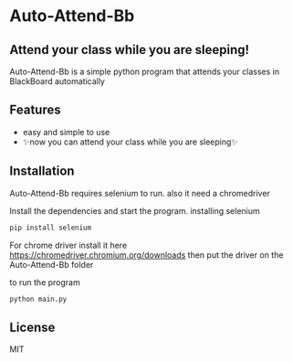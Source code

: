 # Auto-Attend-Bb
## Attend your class while you are sleeping!


Auto-Attend-Bb is a simple python program that attends your classes in BlackBoard automatically

## Features

- easy and simple to use
- ✨now you can attend your class while you are sleeping✨

## Installation

Auto-Attend-Bb requires selenium to run.
also it need a chromedriver

Install the dependencies and start the program.
installing selenium
```sh
pip install selenium
```

For chrome driver install it here
https://chromedriver.chromium.org/downloads
then put the driver on the Auto-Attend-Bb folder

to run the program
```sh
python main.py
```

## License
MIT
